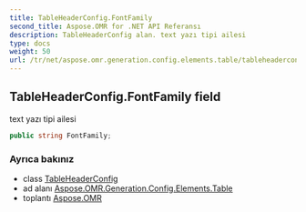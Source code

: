 ```yaml
---
title: TableHeaderConfig.FontFamily
second_title: Aspose.OMR for .NET API Referansı
description: TableHeaderConfig alan. text yazı tipi ailesi
type: docs
weight: 50
url: /tr/net/aspose.omr.generation.config.elements.table/tableheaderconfig/fontfamily/
---
```

## TableHeaderConfig.FontFamily field

text yazı tipi ailesi

```csharp
public string FontFamily;
```

### Ayrıca bakınız

* class [TableHeaderConfig](../)
* ad alanı [Aspose.OMR.Generation.Config.Elements.Table](../../tableheaderconfig/)
* toplantı [Aspose.OMR](../../../)


